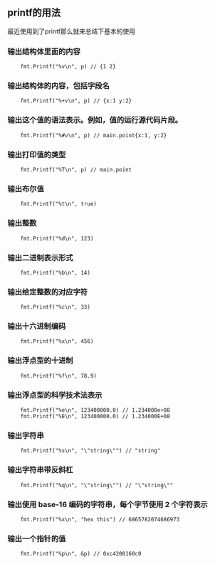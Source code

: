 ## printf的用法
   
最近使用到了printf那么就来总结下基本的使用  

### 输出结构体里面的内容
````
    fmt.Printf("%v\n", p) // {1 2}
````
### 输出结构体的内容，包括字段名
````
    fmt.Printf("%+v\n", p) // {x:1 y:2}
````
### 输出这个值的语法表示。例如，值的运行源代码片段。
````
	fmt.Printf("%#v\n", p) // main.point{x:1, y:2}
````
### 输出打印值的类型
````
    fmt.Printf("%T\n", p) // main.point
````
### 输出布尔值
````
    fmt.Printf("%t\n", true)
````
### 输出整数
````
    fmt.Printf("%d\n", 123)
````
### 输出二进制表示形式
````
    fmt.Printf("%b\n", 14)
````
### 输出给定整数的对应字符
````
    fmt.Printf("%c\n", 33)
````
### 输出十六进制编码
````
    fmt.Printf("%x\n", 456)
````
### 输出浮点型的十进制
````
    fmt.Printf("%f\n", 78.9)
````
### 输出浮点型的科学技术法表示
````
    fmt.Printf("%e\n", 123400000.0) // 1.234000e+08
	fmt.Printf("%E\n", 123400000.0) // 1.234000E+08
````
### 输出字符串
````
    fmt.Printf("%s\n", "\"string\"") // "string"
````
### 输出字符串带反斜杠
````
    fmt.Printf("%q\n", "\"string\"") // "\"string\"" 
````
### 输出使用 base-16 编码的字符串，每个字节使用 2 个字符表示
````
    fmt.Printf("%x\n", "hex this") // 6865782074686973
````
### 输出一个指针的值
````
    fmt.Printf("%p\n", &p) // 0xc4200160c0
````
